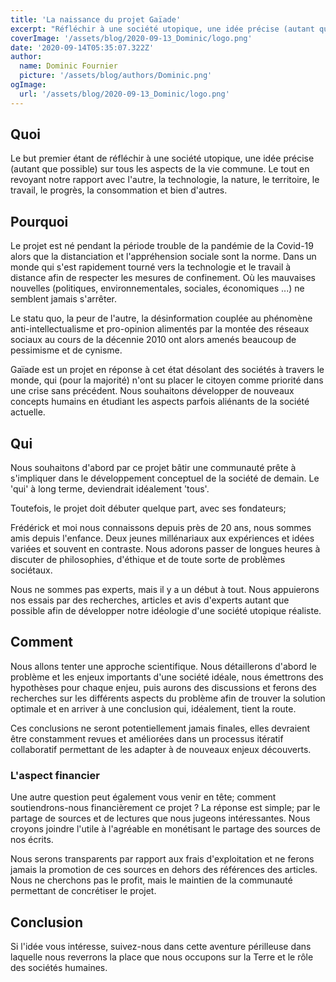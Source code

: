 ```yaml
---
title: 'La naissance du projet Gaïade'
excerpt: "Réfléchir à une société utopique, une idée précise (autant que possible) sur tous les aspects de la vie commune."
coverImage: '/assets/blog/2020-09-13_Dominic/logo.png'
date: '2020-09-14T05:35:07.322Z'
author:
  name: Dominic Fournier
  picture: '/assets/blog/authors/Dominic.png'
ogImage:
  url: '/assets/blog/2020-09-13_Dominic/logo.png'
---
```


## Quoi

Le but premier étant de réfléchir à une société utopique, une idée précise (autant que possible) sur tous les aspects de la vie commune. Le tout en revoyant notre rapport avec l'autre, la technologie, la nature, le territoire, le travail, le progrès, la consommation et bien d'autres.

## Pourquoi

Le projet est né pendant la période trouble de la pandémie de la Covid-19 alors que la distanciation et l'appréhension sociale sont la norme. Dans un monde qui s'est rapidement tourné vers la technologie et le travail à distance afin de respecter les mesures de confinement. Où les mauvaises nouvelles (politiques, environnementales, sociales, économiques ...) ne semblent jamais s'arrêter.

Le statu quo, la peur de l'autre, la désinformation couplée au phénomène anti-intellectualisme et pro-opinion alimentés par la montée des réseaux sociaux au cours de la décennie 2010 ont alors amenés beaucoup de pessimisme et de cynisme.

Gaïade est un projet en réponse à cet état désolant des sociétés à travers le monde, qui (pour la majorité) n'ont su placer le citoyen comme priorité dans une crise sans précédent. Nous souhaitons développer de nouveaux concepts humains en étudiant les aspects parfois aliénants de la société actuelle.

## Qui

Nous souhaitons d'abord par ce projet bâtir une communauté prête à s'impliquer dans le développement conceptuel de la société de demain. Le 'qui' à long terme, deviendrait idéalement 'tous'.

Toutefois, le projet doit débuter quelque part, avec ses fondateurs;

Frédérick et moi nous connaissons depuis près de 20 ans, nous sommes amis depuis l'enfance. Deux jeunes millénariaux aux expériences et idées variées et souvent en contraste. Nous adorons passer de longues heures à discuter de philosophies, d'éthique et de toute sorte de problèmes sociétaux.

Nous ne sommes pas experts, mais il y a un début à tout. Nous appuierons nos essais par des recherches, articles et avis d'experts autant que possible afin de développer notre idéologie d'une société utopique réaliste.

## Comment 

Nous allons tenter une approche scientifique. Nous détaillerons d'abord le problème et les enjeux importants d'une société idéale, nous émettrons des hypothèses pour chaque enjeu, puis aurons des discussions et ferons des recherches sur les différents aspects du problème afin de trouver la solution optimale et en arriver à une conclusion qui, idéalement, tient la route.

Ces conclusions ne seront potentiellement jamais finales, elles devraient être constamment revues et améliorées dans un processus itératif collaboratif permettant de les adapter à de nouveaux enjeux découverts.

### L'aspect financier

Une autre question peut également vous venir en tête; comment soutiendrons-nous financièrement ce projet ? La réponse est simple; par le partage de sources et de lectures que nous jugeons intéressantes. Nous croyons joindre l'utile à l'agréable en monétisant le partage des sources de nos écrits. 

Nous serons transparents par rapport aux frais d'exploitation et ne ferons jamais la promotion de ces sources en dehors des références des articles. Nous ne cherchons pas le profit, mais le maintien de la communauté permettant de concrétiser le projet.

## Conclusion

Si l'idée vous intéresse, suivez-nous dans cette aventure périlleuse dans laquelle nous reverrons la place que nous occupons sur la Terre et le rôle des sociétés humaines.